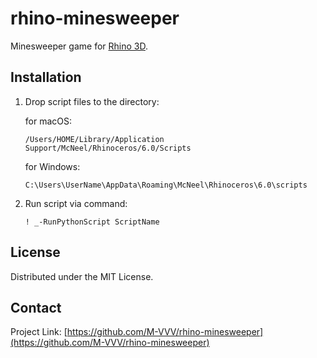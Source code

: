 # rhino-minesweeper
Minesweeper game for [Rhino 3D](https://www.rhino3d.com).


## Installation


1. Drop script files to the directory:

    for macOS:
    ```
    /Users/HOME/Library/Application Support/McNeel/Rhinoceros/6.0/Scripts
    ```
    for Windows:

    ```
    C:\Users\UserName\AppData\Roaming\McNeel\Rhinoceros\6.0\scripts
    ```

2. Run script via command:
    ```
    ! _-RunPythonScript ScriptName

    ```

## License

Distributed under the MIT License.

## Contact

Project Link: [https://github.com/M-VVV/rhino-minesweeper](https://github.com/M-VVV/rhino-minesweeper)
